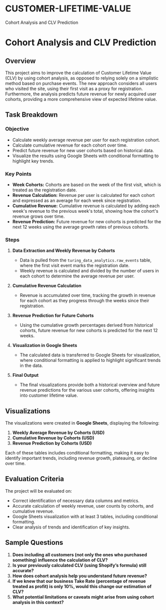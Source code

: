 # CUSTOMER-LIFETIME-VALUE
Cohort Analysis and CLV Prediction

# Cohort Analysis and CLV Prediction

## Overview

This project aims to improve the calculation of Customer Lifetime Value (CLV) by using cohort analysis, as opposed to relying solely on a simplistic method based on purchase events. The new approach considers all users who visited the site, using their first visit as a proxy for registration. Furthermore, the analysis predicts future revenue for newly acquired user cohorts, providing a more comprehensive view of expected lifetime value.

## Task Breakdown

### Objective

- Calculate weekly average revenue per user for each registration cohort.
- Calculate cumulative revenue for each cohort over time.
- Predict future revenue for new user cohorts based on historical data.
- Visualize the results using Google Sheets with conditional formatting to highlight key trends.

### Key Points

- **Week Cohorts:** Cohorts are based on the week of the first visit, which is treated as the registration date.
- **Revenue Calculation:** Revenue per user is calculated for each cohort and expressed as an average for each week since registration.
- **Cumulative Revenue:** Cumulative revenue is calculated by adding each week's revenue to the previous week's total, showing how the cohort's revenue grows over time.
- **Revenue Prediction:** Future revenue for new cohorts is predicted for the next 12 weeks using the average growth rates of previous cohorts.

### Steps

1. **Data Extraction and Weekly Revenue by Cohorts**
   - Data is pulled from the `turing_data_analytics.raw_events` table, where the first visit event marks the registration date.
   - Weekly revenue is calculated and divided by the number of users in each cohort to determine the average revenue per user.
   
2. **Cumulative Revenue Calculation**
   - Revenue is accumulated over time, tracking the growth in revenue for each cohort as they progress through the weeks since their registration.

3. **Revenue Prediction for Future Cohorts**
   - Using the cumulative growth percentages derived from historical cohorts, future revenue for new cohorts is predicted for the next 12 weeks.

4. **Visualization in Google Sheets**
   - The calculated data is transferred to Google Sheets for visualization, where conditional formatting is applied to highlight significant trends in the data.
   
5. **Final Output**
   - The final visualizations provide both a historical overview and future revenue predictions for the various user cohorts, offering insights into customer lifetime value.

## Visualizations

The visualizations were created in **Google Sheets**, displaying the following:

1. **Weekly Average Revenue by Cohorts (USD)**
2. **Cumulative Revenue by Cohorts (USD)**
3. **Revenue Prediction by Cohorts (USD)**

Each of these tables includes conditional formatting, making it easy to identify important trends, including revenue growth, plateauing, or decline over time.

## Evaluation Criteria

The project will be evaluated on:

- Correct identification of necessary data columns and metrics.
- Accurate calculation of weekly revenue, user counts by cohorts, and cumulative revenue.
- Google Sheets visualization with at least 3 tables, including conditional formatting.
- Clear analysis of trends and identification of key insights.

## Sample Questions

1. **Does including all customers (not only the ones who purchased something) influence the calculation of CLV?**
2. **Is your previously calculated CLV (using Shopify’s formula) still accurate?**
3. **How does cohort analysis help you understand future revenue?**
4. **If we knew that our business Take Rate (percentage of revenue treated as profit) is only 10%, would this change our estimation of CLV?**
5. **What potential limitations or caveats might arise from using cohort analysis in this context?**
